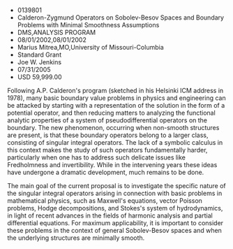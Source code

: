 
* 0139801
* Calderon-Zygmund Operators on Sobolev-Besov Spaces and Boundary Problems with Minimal Smoothness Assumptions
* DMS,ANALYSIS PROGRAM
* 08/01/2002,08/01/2002
* Marius Mitrea,MO,University of Missouri-Columbia
* Standard Grant
* Joe W. Jenkins
* 07/31/2005
* USD 59,999.00

Following A.P. Calderon's program (sketched in his Helsinki ICM address in
1978), many basic boundary value problems in physics and engineering can be
attacked by starting with a representation of the solution in the form of a
potential operator, and then reducing matters to analyzing the functional
analytic properties of a system of pseudodifferential operators on the boundary.
The new phenomenon, occurring when non-smooth structures are present, is that
these boundary operators belong to a larger class, consisting of singular
integral operators. The lack of a symbolic calculus in this context makes the
study of such operators fundamentally harder, particularly when one has to
address such delicate issues like Fredholmness and invertibility. While in the
intervening years these ideas have undergone a dramatic development, much
remains to be done.

The main goal of the current proposal is to investigate the specific nature of
the singular integral operators arising in connection with basic problems in
mathematical physics, such as Maxwell's equations, vector Poisson problems,
Hodge decompositions, and Stokes's system of hydrodynamics, in light of recent
advances in the fields of harmonic analysis and partial differential equations.
For maximum applicability, it is important to consider these problems in the
context of general Sobolev-Besov spaces and when the underlying structures are
minimally smooth.
